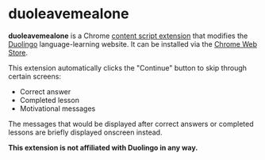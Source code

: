 # duoleavemealone

**duoleavemealone** is a Chrome [content script extension] that modifies the
[Duolingo] language-learning website. It can be installed via the [Chrome Web
Store].

This extension automatically clicks the "Continue" button to skip through
certain screens:

*   Correct answer
*   Completed lesson
*   Motivational messages

The messages that would be displayed after correct answers or completed lessons
are briefly displayed onscreen instead.

**This extension is not affiliated with Duolingo in any way.**

[Duolingo]: https://www.duolingo.com/
[content script extension]: https://developer.chrome.com/extensions/content_scripts
[Chrome Web Store]: https://chrome.google.com/webstore/detail/duoleavemealone/clipadhhddnpnocanhnbonnhppdibnpf
